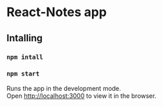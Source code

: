 # React-Notes app

## Intalling
### `npm intall`
### `npm start`

Runs the app in the development mode.<br />
Open [http://localhost:3000](http://localhost:3000) to view it in the browser.
